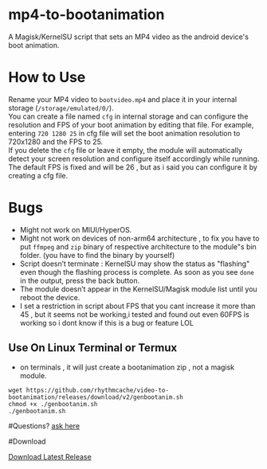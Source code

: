 # mp4-to-bootanimation
A Magisk/KernelSU script that sets an MP4 video as the android device's boot animation.

# How to Use
Rename your MP4 video to `bootvideo.mp4` and place it in your internal storage (`/storage/emulated/0/`).  
You can create a file named `cfg` in internal storage and can configure the resolution and FPS of your boot animation by editing that file.
For example, entering `720 1280 25` in cfg file will set the boot animation resolution to 720x1280 and the FPS to 25.  
If you delete the `cfg` file or leave it empty, the module will automatically detect your screen resolution and configure itself accordingly while running. The default FPS is fixed and will be 26 , but as i said you can configure it by creating a cfg file.

# Bugs
- Might not work on MIUI/HyperOS.
- Might not work on devices of non-arm64 architecture , to fix you have to put `ffmpeg` and `zip` binary of respective architecture to the module"s bin folder. (you have to find the binary by yourself)
- Script doesn’t terminate : KernelSU may show the status as "flashing" even though the flashing process is complete. As soon as you see `done` in the output, press the back button.
- The module doesn’t appear in the KernelSU/Magisk module list until you reboot the device.
- I set a restriction in script about FPS that you cant increase it more than 45 , but it seems not be working,i tested and found out even 60FPS is working so i dont know if this is a bug or feature LOL


## Use On Linux Terminal or Termux
- on terminals , it will just create a bootanimation zip , not a magisk module.

```
wget https://github.com/rhythmcache/video-to-bootanimation/releases/download/v2/genbootanim.sh
chmod +x ./genbootanim.sh
./genbootanim.sh
```


#Questions?
[ask here](https://t.me/scr1ptcraftchat)


#Download

[Download Latest Release](https://github.com/rhythmcache/video-to-bootanimation/releases/download/v2/video-to-bootanimation-main.zip)
